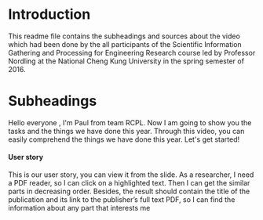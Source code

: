 # Introduction
This readme file contains the subheadings and sources about the video which had been done by the all participants of the Scientific Information Gathering and Processing for Engineering Research course led by Professor Nordling at the National Cheng Kung University in the spring semester of 2016.
# Subheadings
Hello everyone , I'm Paul from team RCPL. Now I am going to show you the tasks and the things we have done this year. Through this video, you can easily comprehend the things we have done this year. Let's get started!
#### User story
This is our user story, you can view it from the slide. As a researcher, I need a PDF reader, so I can click on a highlighted text. Then I can get the similar parts in decreasing order. Besides, the result should contain the title of the publication and its link to the publisher’s full text PDF, so I can find the information about any part that interests me
##